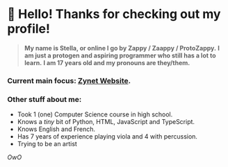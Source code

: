 # 👋 Hello! Thanks for checking out my profile!
>**My name is Stella, or online I go by Zappy / Zaappy / ProtoZappy.**
>**I am just a protogen and aspiring programmer who still has a lot to learn.**
>**I am 17 years old and my pronouns are they/them.**

### Current main focus: [Zynet Website](https://github.com/Zaappy/zaappy.github.io).

### Other stuff about me:
- Took 1 (one) Computer Science course in high school.
- Knows a *tiny* bit of Python, HTML, JavaScript and TypeScript.
- Knows English and French.
- Has 7 years of experience playing viola and 4 with percussion.
- Trying to be an artist

*OwO*
